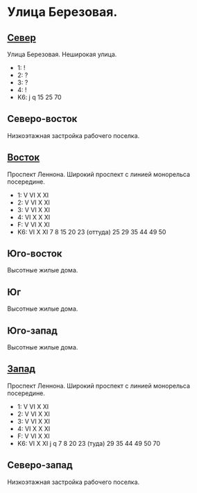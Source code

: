 # Улица Березовая.

## [Север](./550085.md)

Улица Березовая.
Неширокая улица.

* 1:    !
* 2:    ?
* 3:    ?
* 4:    !
* K6:   j   q
        15  25  70

## Северо-восток

Низкоэтажная застройка рабочего поселка.

## [Восток](./555090.md)

Проспект Леннона.
Широкий проспект с линией монорельса посередине.

* 1:    V   VI  X   XI
* 2:    V   VI  X   XI
* 3:    V   VI  X   XI
* 4:    VI  X   X   XI
* F:    V   VI  X   XI
* K6:   VI  X   XI
        7   8   15  20  23 (оттуда) 25  29  35  44  49  50

## Юго-восток

Высотные жилые дома.

## Юг

Высотные жилые дома.

## Юго-запад

Высотные жилые дома.

## [Запад](./540090.md)

Проспект Леннона.
Широкий проспект с линией монорельса посередине.

* 1:    V   VI  X   XI
* 2:    V   VI  X   XI
* 3:    V   VI  X   XI
* 4:    VI  X   X   XI
* F:    V   VI  X   XI
* K6:   VI  X   XI
        j   q
        7   8   20  23 (туда)   29  35  44  49  50  70

## Северо-запад

Низкоэтажная застройка рабочего поселка.
